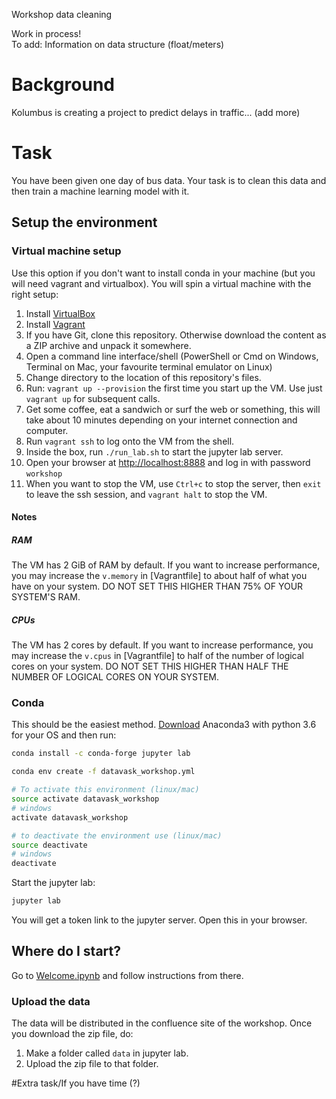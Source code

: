 Workshop data cleaning

Work in process!  
To add: Information on data structure (float/meters)

# Background
Kolumbus is creating a project to predict delays in traffic... (add more)

# Task
You have been given one day of bus data. Your task is to clean this data and then train a machine learning model with it.

## Setup the environment
### Virtual machine setup
 Use this option if you don't want to install conda in your machine (but you will need vagrant and virtualbox). You will spin a virtual machine with the right setup:

1. Install [VirtualBox](https://www.virtualbox.org/wiki/Downloads)
2. Install [Vagrant](https://www.vagrantup.com/)
3. If you have Git, clone this repository. Otherwise download the content as a ZIP archive and unpack it somewhere.
4. Open a command line interface/shell (PowerShell or Cmd on Windows, Terminal on Mac, your favourite terminal emulator on Linux)
5. Change directory to the location of this repository's files.
6. Run: `vagrant up --provision` the first time you start up the VM. Use just `vagrant up` for subsequent calls.
7. Get some coffee, eat a sandwich or surf the web or something, this will take about 10 minutes depending on your internet connection and computer.
8. Run `vagrant ssh` to log onto the VM from the shell. 
9. Inside the box, run `./run_lab.sh` to start the jupyter lab server.
10. Open your browser at [http://localhost:8888](http://localhost:8888) and log in with password `workshop`
11. When you want to stop the VM, use `Ctrl+c` to stop the server, then `exit` to leave the ssh session, and `vagrant halt` to stop the VM.

#### Notes

##### RAM

The VM has 2 GiB of RAM by default. If you want to increase performance, you may increase the `v.memory` in [Vagrantfile] to about half of what you have on your system. DO NOT SET THIS HIGHER THAN 75% OF YOUR SYSTEM'S RAM.

##### CPUs

The VM has 2 cores by default. If you want to increase performance, you may increase the `v.cpus` in [Vagrantfile] to half of the number of logical cores on your system. DO NOT SET THIS HIGHER THAN HALF THE NUMBER OF LOGICAL CORES ON YOUR SYSTEM.

### Conda

This should be the easiest method. [Download](https://conda.io/docs/user-guide/install/download.html) Anaconda3 with python 3.6 for your OS and then run:

```sh
conda install -c conda-forge jupyter lab
``` 

```sh
conda env create -f datavask_workshop.yml
```

```sh
# To activate this environment (linux/mac)
source activate datavask_workshop
# windows
activate datavask_workshop

# to deactivate the environment use (linux/mac)
source deactivate
# windows
deactivate
```

Start the jupyter lab:
```sh
jupyter lab
```
You will get a token link to the jupyter server. Open this in your browser.

## Where do I start?

Go to [Welcome.ipynb](http://localhost:8888/lab/tree/Welcome.ipynb) and follow instructions from there.

### Upload the data
 The data will be distributed in the confluence site of the workshop. Once you download the zip file, do:

1. Make a folder called `data` in jupyter lab.
2. Upload the zip file to that folder.

#Extra task/If you have time (?)

